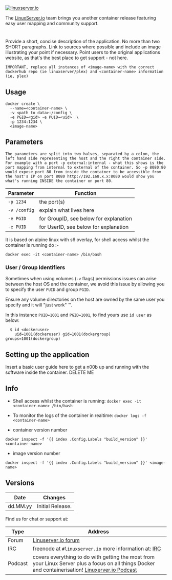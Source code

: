 [linuxserverurl]: https://linuxserver.io
[forumurl]: https://forum.linuxserver.io
[ircurl]: https://www.linuxserver.io/irc/
[podcasturl]: https://www.linuxserver.io/podcast/
[appurl]: www.example.com
[hub]: https://hub.docker.com/r/example/example/

[![linuxserver.io](https://raw.githubusercontent.com/linuxserver/docker-templates/master/linuxserver.io/img/linuxserver_medium.png)][linuxserverurl]

The [LinuxServer.io][linuxserverurl] team brings you another container release featuring easy user mapping and community support. 

# <image-name>

Provide a short, concise description of the application. No more than two SHORT paragraphs. Link to sources where possible and include an image illustrating your point if necessary. Point users to the original applications website, as that's the best place to get support - not here.

`IMPORTANT, replace all instances of <image-name> with the correct dockerhub repo (ie linuxserver/plex) and <container-name> information (ie, plex)`

## Usage

```
docker create \
  --name=<container-name> \
  -v <path to data>:/config \
  -e PGID=<gid> -e PUID=<uid>  \
  -p 1234:1234 \
  <image-name>
```

## Parameters

`The parameters are split into two halves, separated by a colon, the left hand side representing the host and the right the container side. 
For example with a port -p external:internal - what this shows is the port mapping from internal to external of the container.
So -p 8080:80 would expose port 80 from inside the container to be accessible from the host's IP on port 8080
http://192.168.x.x:8080 would show you what's running INSIDE the container on port 80.`



| Parameter | Function |
| --- | --- |
| `-p 1234` | the port(s) |
| `-v /config` | explain what lives here |
| `-e PGID` | for GroupID, see below for explanation |
| `-e PUID` | for UserID, see below for explanation |

It is based on alpine linux with s6 overlay, for shell access whilst the container is running do :-

`docker exec -it <container-name> /bin/bash`

### User / Group Identifiers

Sometimes when using volumes (`-v` flags) permissions issues can arise between the host OS and the container, we avoid this issue by allowing you to specify the user `PUID` and group `PGID`.

Ensure any volume directories on the host are owned by the same user you specify and it will "just work" &trade;.

In this instance `PUID=1001` and `PGID=1001`, to find yours use `id user` as below:

```
  $ id <dockeruser>
    uid=1001(dockeruser) gid=1001(dockergroup) groups=1001(dockergroup)
```

## Setting up the application

Insert a basic user guide here to get a n00b up and running with the software inside the container. DELETE ME


## Info

* Shell access whilst the container is running: `docker exec -it <container-name> /bin/bash`
* To monitor the logs of the container in realtime: `docker logs -f <container-name>`

* container version number 

`docker inspect -f '{{ index .Config.Labels "build_version" }}' <container-name>`

* image version number

`docker inspect -f '{{ index .Config.Labels "build_version" }}' <image-name>`

## Versions

|  Date | Changes |
| --- | --- |
| dd.MM.yy |  Initial Release. |

Find us for chat or support at:

| Type | Address | 
| --- | --- |
| Forum | [Linuserver.io forum][forumurl] |
| IRC |freenode at `#linuxserver.io` more information at: [IRC][ircurl]
| Podcast | covers everything to do with getting the most from your Linux Server plus a focus on all things Docker and containerisation! [Linuxerver.io Podcast][podcasturl] |
